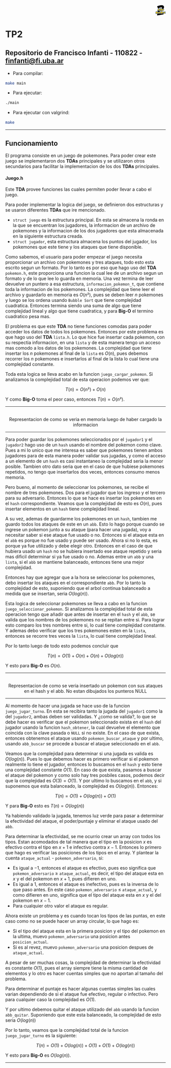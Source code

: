<div align="right">
<img width="32px" src="img/algo2.svg">
</div>

# TP2

## Repositorio de Francisco Infanti - 110822 - finfanti@fi.uba.ar

- Para compilar:

```bash
make main
```

- Para ejecutar:

```bash
./main
```

- Para ejecutar con valgrind:
```bash
make
```
---
##  Funcionamiento
El programa consiste en un juego de pokemones. Para poder crear este juego se implementaron dos **TDAs** principales y se utilizaron otros secundarios para facilitar la implementacion de los dos **TDAs** principales.

#### Juego.h
Este **TDA** provee funciones las cuales permiten poder llevar a cabo el juego. 

Para poder implementar la logica del juego, se definieron dos estructuras y se usaron diferentes **TDAs** que ire mencionado. 
- `struct juego` es la estructura principal. En esta se almacena la ronda en la que se encuentran los jugadores, la informacion de un archivo de pokemones y la informacion de los dos jugadores que esta almacenada en la siguiente estructura creada.
- `struct jugador`, esta estructura almacena los puntos del jugador, los pokemones que este tiene y los ataques que tiene disponible.


Como sabemos, el usuario para poder empezar el juego necesita proporcionar un archivo con pokemones y tres ataques, todo esto esta escrito segun un formato. Por lo tanto es por eso que hago uso del **TDA** `pokemon.h`, este proporciona una funcion la cual lee de un archivo segun un formato y de lo que lee lo guarda en memoria. Una vez termina de leer devuelve un puntero a esa estructura, `informacion_pokemon_t`, que contiene toda la informacion de los pokemones. La complejidad que tiene leer el archivo y guardarlo en memoria es $O(n²)$, pues se deben leer $n$ pokemones y luego se los ordena usando `Bubble Sort` que tiene complejidad cuadratica. Entonces termina siendo una suma de algo que tiene complejidad lineal y algo que tiene cuadratica, y para **Big-O** el termino cuadratico pesa mas.

El problema es que este **TDA** no tiene funciones comodas para poder acceder los datos de todos los pokemones. Entonces por este problema es que hago uso del **TDA** `lista.h`. Lo que hice fue insertar cada pokemon, con su respectia informacion, en una `lista` y de esta manera tengo un acceso mas comodo a los datos de los pokemones. La complejidad que tiene insertar los $n$ pokemones al final de la `lista` es $O(n)$, pues debemos recorrer los $n$ pokemones e insertarlos al final de la lista lo cual tiene una complejidad constante. 

Toda esta logica se lleva acabo en la funcion `juego_cargar_pokemon`. Si analizamos la complejidad total de esta operacion podemos ver que: 

$$T(n) = O(n²) + O(n)$$ 

Y como **Big-O** toma el peor caso, entonces $T(n) = O(n²)$.

---
<div align="center">
<img width="70%" src="">
<div>Representacion de como se veria en memoria luego de haber cargado la informacion</div>
</div>

---
Para poder guardar los pokemones seleccionados por el `jugador1` y el `jugador2` hago uso de un `hash` usando el nombre del pokemon como clave. Pues a mi lo unico que me interesa es saber que pokemones tienen ambos jugadores para de esta manera poder validar sus jugadas, y como el acceso a un elemento de un `hash` es casi instantaneo la complejidad seria la menor posible. Tambien otro dato seria que en el caso de que hubiese pokemones repetidos, no tengo que insertarlos dos veces, entonces consumo menos memoria. 

Pero bueno, al momento de seleccionar los pokemones, se recibe el nombre de tres pokemones. Dos para el jugador que los ingreso y el tercero para su adversario. Entonces lo que se hace es insertar los pokemones en el `hash` correspondiente. Veamos que la complejidad de esto es $O(n)$, pues insertar elementos en un `hash` tiene complejidad lineal.

A su vez, ademas de guardarme los pokemones en un `hash`, tambien me guardo todos los ataques de este en un `abb`. Esto lo hago porque cuando se ingrese un pokemon junto a su ataque (para hacer una jugada), voy a necesitar saber si ese ataque fue usado o no. Entonces si el ataque esta en el `abb` es porque no fue usado y puede ser usado. Ahora si no lo esta, es porque ya fue utilizado y debe elegir otro. Entonces en el caso de que hubiera usado un `hash` no se hubiera insertado ese ataque repetido y seria mas dificil determinar si ya fue usado o no. Ademas entre un `abb` y una `lista`, si el `abb` se mantiene balanceado, entonces tiene una mejor complejidad.

Entonces hay que agregar que a la hora se seleccionar los pokemones, debo insertar los ataques en el correspondiente `abb`. Por lo tanto la complejidad de esto, suponiendo que el arbol continua balanceado a medida que se insertan, seria $O(log(n))$.

Esta logica de seleccionar pokemones se lleva a cabo en la funcion `juego_seleccionar_pokemon`. Si analizamos la complejidad total de esta operacion tengo que añadir que antes de insertar en el `hash` y el `abb`, se valida que los nombres de los pokemones no se repitan entre si. Para lograr esto comparo los tres nombres entre si, lo cual tiene complejidad constante. Y ademas debo verificar que los tres pokemones esten en la `lista`, entonces se recorre tres veces la `lista`, lo cual tiene complejidad lineal. 

Por lo tanto luego de todo esto podemos concluir que 

$$T(n) = O(1) + O(n) + O(n) + O(log(n))$$ 

Y esto para **Big-O** es $O(n)$.

---
<div align="center">
<img width="70%" src="">
<div>Representacion de como se veria insertado un pokemon con sus ataques en el hash y el abb. No estan dibujados los punteros NULL</div>
</div>

---
Al momento de hacer una jugada se hace uso de la funcion `juego_jugar_turno`. En esta se recibira tanto la jugada del `jugador1` como la del `jugador2`, ambas deben ser validadas. Y ¿como se valida?, lo que se debe hacer es verificar que el pokemon seleccionado exista en el `hash` del jugador usando la funcion `hash_obtener`, la cual devuelve el elemento que coincida con la clave pasada o `NULL` si no existe. En el caso de que exista, entonces obtenemos el ataque usando `pokemon_buscar_ataque` y por ultimo, usando `abb_buscar` se procede a buscar el ataque seleccionado en el `abb`.

Veamos que la complejidad para determinar si una jugada es valida es $O(log(n))$. Pues lo que debemos hacer es primero verificar si el pokemon realmente lo tiene el jugador, entonces lo buscamos en el `hash` y esto tiene una complejidad constante $O(1)$. En caso de que exista, pasamos a buscar el ataque del pokemon y como solo hay tres posbiles casos, podemos decir que la complejidad es $O(3) = O(1)$. Y por ultimo lo buscamos en el `abb`, y si suponemos que esta balanceado, la complejidad es $O(log(n))$. Entonces:

$$T(n) = O(1) + O(log(n)) + O(1)$$

Y para **Big-O** esto es $T(n) = O(log(n))$

Ya habiendo validado la jugada, tenemos luz verde para pasar a determinar la efectividad del ataque, el poder/puntaje y eliminar el ataque usado del `abb`.

Para determinar la efectividad, se me ocurrio crear un array con todos los tipos. Estan acomodados de tal manera que el tipo en la posicion $x$ es efectivo contra el tipo en $x+1$ e infectivo contra $x-1$. Entonces lo primero que hago es verificar las posiciones de los tipos en el array. Y plantear la cuenta `ataque_actual` - `pokemon_adversario`, si:
- Es igual a $-1$, entonces el ataque es efectivo, pues eso significa que `pokemon_adversario` $\ge$ `ataque_actual`, es decir, el tipo del ataque esta en $x$ y el del pokemon en $x+1$, pues difieren en uno.
- Es igual a $1$, entonces el ataque es inefectivo, pues es la inversa de lo que paso antes. En este caso `pokemon_adversario` $\le$ `ataque_actual`, y como difieren en uno, significa que el tipo del ataque esta en $x$ y el del pokemon en $x-1$.
- Para cualquier otro valor el ataque es regular.

Ahora existe un problema y es cuando tocan los tipos de las puntas, en este caso como no se puede hacer un array circular, lo que hago es: 
- Si el tipo del ataque esta en la primera posicion y el tipo del pokemon en la ultima, muevo `pokemon_adversario` una posicion antes `posicion_actual`. 
- Si es al revez, muevo `pokemon_adversario` una posicion despues de `ataque_actual`.

A pesar de ser muchas cosas, la complejidad de determinar la efectividad es constante $O(1)$, pues el array siempre tiene la misma cantidad de elementos y lo otro es hacer cuentas simples que no aportan al tamaño del problema.

Para determinar el puntaje es hacer algunas cuentas simples las cuales varian dependiendo de si el ataque fue efectivo, regular o infectivo. Pero para cualquier caso la complejidad es $O(1)$.

Y por ultimo debemos quitar el ataque utilizado del `abb` usando la funcion `abb_quitar`. Suponiendo que este esta balanceado, la complejidad de esto seria $O(log(n))$

Por lo tanto, veamos que la complejidad total de la funcion `juego_jugar_turno` es la siguiente: 

$$T(n) = O(1) + O(log(n)) + O(1) + O(1) + O(log(n))$$

Y esto para **Big-O** es $O(log(n))$.

---
